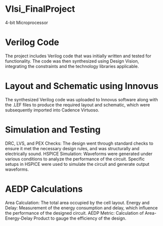 # Vlsi_FinalProject
4-bit Microprocessor 
# Verilog Code
The project includes Verilog code that was initially written and tested for functionality. The code was then synthesized using Design Vision, integrating the constraints and the technology libraries applicable.
# Layout and Schematic using Innovus
The synthesized Verilog code was uploaded to Innovus software along with the .LEF files to produce the required layout and schematic, which were subsequently imported into Cadence Virtuoso.
# Simulation and Testing
DRC, LVS, and PEX Checks: The design went through standard checks to ensure it met the necessary design rules, and was structurally and electrically sound.
HSPICE Simulation: Waveforms were generated under various conditions to analyze the performance of the circuit. Specific setups in HSPICE were used to simulate the circuit and generate output waveforms.
# AEDP Calculations
Area Calculation: The total area occupied by the cell layout.
Energy and Delay: Measurement of the energy consumption and delay, which influence the performance of the designed circuit.
AEDP Metric: Calculation of Area-Energy-Delay Product to gauge the efficiency of the design.

